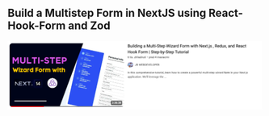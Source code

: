 ## Build a Multistep Form in NextJS using React-Hook-Form and Zod

![Image](./multitep-form-redux.png)